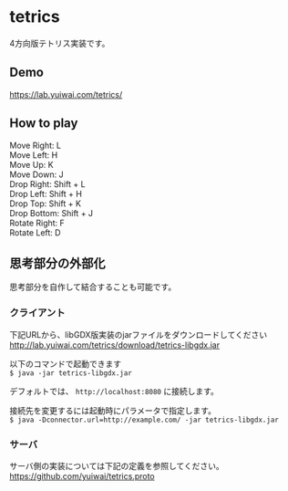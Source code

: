 # tetrics

4方向版テトリス実装です。

## Demo 

https://lab.yuiwai.com/tetrics/

## How to play

Move Right: L  
Move Left: H  
Move Up: K  
Move Down: J  
Drop Right: Shift + L  
Drop Left: Shift + H  
Drop Top: Shift + K  
Drop Bottom: Shift + J  
Rotate Right: F  
Rotate Left: D  

## 思考部分の外部化

思考部分を自作して結合することも可能です。

### クライアント

下記URLから、libGDX版実装のjarファイルをダウンロードしてください  
http://lab.yuiwai.com/tetrics/download/tetrics-libgdx.jar

以下のコマンドで起動できます  
```$ java -jar tetrics-libgdx.jar```

デフォルトでは、 `http://localhost:8080` に接続します。

接続先を変更するには起動時にパラメータで指定します。  
```$ java -Dconnector.url=http://example.com/ -jar tetrics-libgdx.jar```

### サーバ

サーバ側の実装については下記の定義を参照してください。  
https://github.com/yuiwai/tetrics.proto

